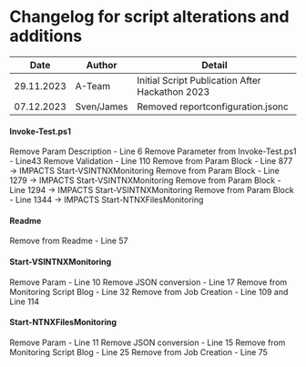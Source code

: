 # Changelog for script alterations and additions

| Date | Author | Detail | 
| --- | --- | --- |
| 29.11.2023 | A-Team | Initial Script Publication After Hackathon 2023 |
| 07.12.2023 | Sven/James | Removed reportconfiguration.jsonc |
#### Invoke-Test.ps1
Remove Param Description - Line 6
Remove Parameter from Invoke-Test.ps1 - Line43
Remove Validation - Line 110
Remove from Param Block - Line 877 -> IMPACTS Start-VSINTNXMonitoring
Remove from Param Block - Line 1279 -> IMPACTS Start-VSINTNXMonitoring
Remove from Param Block - Line 1294 -> IMPACTS Start-VSINTNXMonitoring
Remove from Param Block - Line 1344 -> IMPACTS Start-NTNXFilesMonitoring

#### Readme
Remove from Readme - Line 57

#### Start-VSINTNXMonitoring
Remove Param - Line 10
Remove JSON conversion - Line 17
Remove from Monitoring Script Blog - Line 32
Remove from Job Creation - Line 109 and Line 114

#### Start-NTNXFilesMonitoring
Remove Param - Line 11
Remove JSON conversion - Line 15
Remove from Monitoring Script Blog - Line 25
Remove from Job Creation - Line 75
